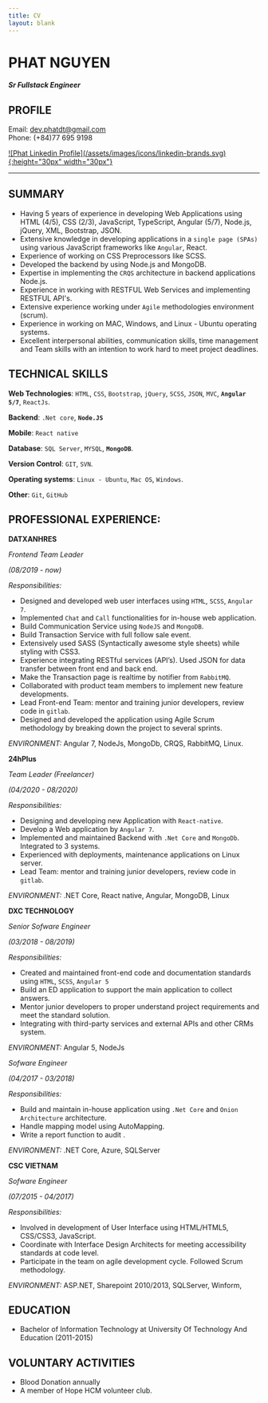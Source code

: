 ```yaml
---
title: CV
layout: blank
---
```

# PHAT NGUYEN
#### *Sr Fullstack Engineer*
## PROFILE
Email: <dev.phatdt@gmail.com>  
Phone: (+84)77 695 9198

<a href="https://www.linkedin.com/in/phat-nguyen-0125b015b/" target="_blank">
    ![Phat Linkedin Profile](/assets/images/icons/linkedin-brands.svg){:height="30px" width="30px"}
</a>

-------

## SUMMARY
- Having 5 years of experience in developing Web Applications using HTML (4/5), CSS (2/3), JavaScript, TypeScript, Angular (5/7), Node.js, jQuery, XML, Bootstrap, JSON.
- Extensive knowledge in developing applications in a `single page (SPAs)` using various JavaScript frameworks like `Angular`, React.
- Experience of working on CSS Preprocessors like SCSS.
- Developed the backend by using Node.js and MongoDB.
- Expertise in implementing the `CRQS` architecture in backend applications Node.js.
- Experience in working with RESTFUL Web Services and implementing RESTFUL API's.
- Extensive experience working under `Agile` methodologies environment (scrum).
- Experience in working on MAC, Windows, and Linux - Ubuntu operating systems.
- Excellent interpersonal abilities, communication skills, time management and Team skills with an intention to work hard to meet project deadlines.


## TECHNICAL SKILLS

**Web Technologies**: `HTML`, `CSS`, `Bootstrap`, `jQuery`, `SCSS`, `JSON`, `MVC`, **`Angular 5/7`**, `ReactJs`.

**Backend**: `.Net core`, **`Node.JS`**

**Mobile**: `React native`

**Database**: `SQL Server`, `MYSQL`, **`MongoDB`**.

**Version Control**: `GIT`, `SVN`.

**Operating systems**: `Linux - Ubuntu`, `Mac OS`, `Windows`.

**Other**: `Git`, `GitHub`

## PROFESSIONAL EXPERIENCE:

**DATXANHRES**

*Frontend Team Leader*

*(08/2019 - now)*

*Responsibilities:*
- Designed and developed web user interfaces using `HTML`, `SCSS`, `Angular 7`.
- Implemented `Chat` and `Call` functionalities for in-house web application.
- Build Communication Service using `NodeJS` and `MongoDB`.
- Build Transaction Service with full follow sale event.
- Extensively used SASS (Syntactically awesome style sheets) while styling with CSS3.
- Experience integrating RESTful services (API’s). Used JSON for data transfer between front end and back end.
- Make the Transaction page is realtime by notifier from `RabbitMQ`.
- Collaborated with product team members to implement new feature developments.
- Lead Front-end Team: mentor and training junior developers, review code in `gitlab`.
- Designed and developed the application using Agile Scrum methodology by breaking down the project to several sprints.

*ENVIRONMENT:* Angular 7, NodeJs, MongoDb, CRQS, RabbitMQ, Linux.


**24hPlus**

*Team Leader (Freelancer)*

*(04/2020 - 08/2020)*

*Responsibilities:*
- Designing and developing new Application with `React-native`.
- Develop a Web application by `Angular 7`.
- Implemented and maintained Backend with `.Net Core` and `MongoDb`. Integrated to 3 systems.
- Experienced with deployments, maintenance applications on Linux server.
- Lead Team: mentor and training junior developers, review code in `gitlab`.

*ENVIRONMENT:* .NET Core, React native, Angular, MongoDB, Linux


**DXC TECHNOLOGY**

*Senior Sofware Engineer*

*(03/2018 - 08/2019)*

*Responsibilities:*
- Created and maintained front-end code and documentation standards using `HTML`, `SCSS`, `Angular 5`
- Build an ED application to support the main application to collect answers.
- Mentor junior developers to proper understand project requirements and meet the standard solution.
- Integrating with third-party services and external APIs  and other CRMs system.

*ENVIRONMENT:* Angular 5, NodeJs 


*Sofware Engineer*

*(04/2017 - 03/2018)*

*Responsibilities:*
- Build and maintain in-house application using `.Net Core` and `Onion Architecture` architecture.
- Handle mapping model using AutoMapping.
- Write a report function to audit .

*ENVIRONMENT:* .NET Core, Azure, SQLServer

**CSC VIETNAM**

*Sofware Engineer*

*(07/2015 - 04/2017)*

*Responsibilities:*
- Involved in development of User Interface using HTML/HTML5, CSS/CSS3, JavaScript.
- Coordinate with Interface Design Architects for meeting accessibility standards at code level.
- Participate in the team on agile development cycle. Followed Scrum methodology.

*ENVIRONMENT:* ASP.NET, Sharepoint 2010/2013, SQLServer, Winform, 

## EDUCATION
- Bachelor of Information Technology at University Of Technology And Education (2011-2015)

## VOLUNTARY ACTIVITIES
- Blood Donation annually 
- A member of Hope HCM volunteer club.
